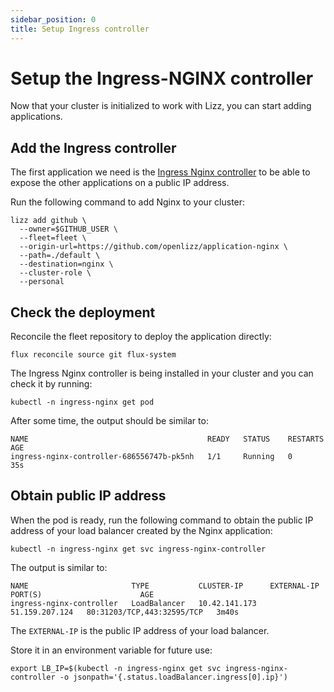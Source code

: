 ```yaml
---
sidebar_position: 0
title: Setup Ingress controller
---
```


# Setup the Ingress-NGINX controller

Now that your cluster is initialized to work with Lizz, you can start adding applications.

## Add the Ingress controller

The first application we need is the [Ingress Nginx controller](https://github.com/Openlizz/application-nginx) to be able to expose the other applications on a public IP address.

Run the following command to add Nginx to your cluster:

```
lizz add github \
  --owner=$GITHUB_USER \
  --fleet=fleet \
  --origin-url=https://github.com/openlizz/application-nginx \
  --path=./default \
  --destination=nginx \
  --cluster-role \
  --personal
```

## Check the deployment

Reconcile the fleet repository to deploy the application directly:

```
flux reconcile source git flux-system
```

The Ingress Nginx controller is being installed in your cluster and you can check it by running:

```
kubectl -n ingress-nginx get pod
```

After some time, the output should be similar to:

```
NAME                                        READY   STATUS    RESTARTS   AGE
ingress-nginx-controller-686556747b-pk5nh   1/1     Running   0          35s
```

## Obtain public IP address

When the pod is ready, run the following command to obtain the public IP address of your load balancer created by the Nginx application:

```
kubectl -n ingress-nginx get svc ingress-nginx-controller
```

The output is similar to:

```
NAME                       TYPE           CLUSTER-IP      EXTERNAL-IP      PORT(S)                      AGE
ingress-nginx-controller   LoadBalancer   10.42.141.173   51.159.207.124   80:31203/TCP,443:32595/TCP   3m40s
```

The `EXTERNAL-IP` is the public IP address of your load balancer.

Store it in an environment variable for future use:

```
export LB_IP=$(kubectl -n ingress-nginx get svc ingress-nginx-controller -o jsonpath='{.status.loadBalancer.ingress[0].ip}')
```

